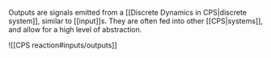Outputs are signals emitted from a [[Discrete Dynamics in CPS|discrete system]], similar to [[input]]s. They are often fed into other [[CPS|systems]], and allow for a high level of abstraction.

![[CPS reaction#inputs/outputs]]